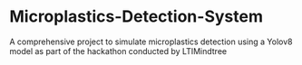 # Microplastics-Detection-System
A comprehensive project to simulate microplastics detection using a Yolov8 model as part of the hackathon conducted by LTIMindtree
